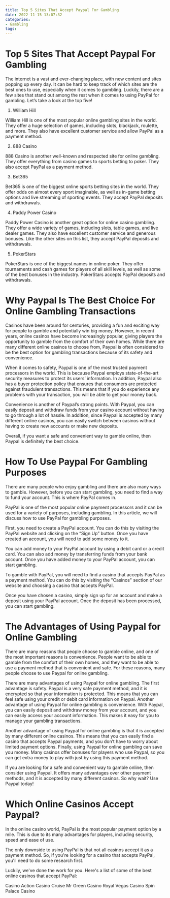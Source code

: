 ```yaml
---
title: Top 5 Sites That Accept Paypal For Gambling
date: 2022-11-15 13:07:32
categories:
- Gambling
tags:
---
```



#  Top 5 Sites That Accept Paypal For Gambling

The internet is a vast and ever-changing place, with new content and sites popping up every day. It can be hard to keep track of which sites are the best ones to use, especially when it comes to gambling. Luckily, there are a few sites that stand out among the rest when it comes to using PayPal for gambling. Let’s take a look at the top five!

1) William Hill

William Hill is one of the most popular online gambling sites in the world. They offer a huge selection of games, including slots, blackjack, roulette, and more. They also have excellent customer service and allow PayPal as a payment method.

2) 888 Casino

888 Casino is another well-known and respected site for online gambling. They offer everything from casino games to sports betting to poker. They also accept PayPal as a payment method.

3) Bet365

Bet365 is one of the biggest online sports betting sites in the world. They offer odds on almost every sport imaginable, as well as in-game betting options and live streaming of sporting events. They accept PayPal deposits and withdrawals.

4) Paddy Power Casino

Paddy Power Casino is another great option for online casino gambling. They offer a wide variety of games, including slots, table games, and live dealer games. They also have excellent customer service and generous bonuses. Like the other sites on this list, they accept PayPal deposits and withdrawals.

5) PokerStars

PokerStars is one of the biggest names in online poker. They offer tournaments and cash games for players of all skill levels, as well as some of the best bonuses in the industry. PokerStars accepts PayPal deposits and withdrawals.

#  Why Paypal Is The Best Choice For Online Gambling Transactions

Casinos have been around for centuries, providing a fun and exciting way for people to gamble and potentially win big money. However, in recent years, online casinos have become increasingly popular, giving players the opportunity to gamble from the comfort of their own homes. While there are many different online casinos to choose from, Paypal is often considered to be the best option for gambling transactions because of its safety and convenience.

When it comes to safety, Paypal is one of the most trusted payment processors in the world. This is because Paypal employs state-of-the-art security measures to protect its users’ information. In addition, Paypal also has a buyer protection policy that ensures that consumers are protected against fraudulent transactions. This means that if you do experience any problems with your transaction, you will be able to get your money back.

Convenience is another of Paypal’s strong points. With Paypal, you can easily deposit and withdraw funds from your casino account without having to go through a lot of hassle. In addition, since Paypal is accepted by many different online casinos, you can easily switch between casinos without having to create new accounts or make new deposits.

Overall, if you want a safe and convenient way to gamble online, then Paypal is definitely the best choice.

#  How To Use Paypal For Gambling Purposes

There are many people who enjoy gambling and there are also many ways to gamble. However, before you can start gambling, you need to find a way to fund your account. This is where PayPal comes in.

PayPal is one of the most popular online payment processors and it can be used for a variety of purposes, including gambling. In this article, we will discuss how to use PayPal for gambling purposes.

First, you need to create a PayPal account. You can do this by visiting the PayPal website and clicking on the “Sign Up” button. Once you have created an account, you will need to add some money to it.

You can add money to your PayPal account by using a debit card or a credit card. You can also add money by transferring funds from your bank account. Once you have added money to your PayPal account, you can start gambling.

To gamble with PayPal, you will need to find a casino that accepts PayPal as a payment method. You can do this by visiting the "Casinos" section of our website and choosing a casino that accepts PayPal.

Once you have chosen a casino, simply sign up for an account and make a deposit using your PayPal account. Once the deposit has been processed, you can start gambling.

#  The Advantages of Using Paypal for Online Gambling 

There are many reasons that people choose to gamble online, and one of the most important reasons is convenience. People want to be able to gamble from the comfort of their own homes, and they want to be able to use a payment method that is convenient and safe. For these reasons, many people choose to use Paypal for online gambling.

There are many advantages of using Paypal for online gambling. The first advantage is safety. Paypal is a very safe payment method, and it is encrypted so that your information is protected. This means that you can feel safe using your credit or debit card information on Paypal. Another advantage of using Paypal for online gambling is convenience. With Paypal, you can easily deposit and withdraw money from your account, and you can easily access your account information. This makes it easy for you to manage your gambling transactions.

Another advantage of using Paypal for online gambling is that it is accepted by many different online casinos. This means that you can easily find a casino that accepts Paypal payments, and you don’t have to worry about limited payment options. Finally, using Paypal for online gambling can save you money. Many casinos offer bonuses for players who use Paypal, so you can get extra money to play with just by using this payment method.

If you are looking for a safe and convenient way to gamble online, then consider using Paypal. It offers many advantages over other payment methods, and it is accepted by many different casinos. So why wait? Use Paypal today!

#  Which Online Casinos Accept Paypal?

In the online casino world, PayPal is the most popular payment option by a mile. This is due to its many advantages for players, including security, speed and ease of use.

The only downside to using PayPal is that not all casinos accept it as a payment method. So, if you're looking for a casino that accepts PayPal, you'll need to do some research first.

Luckily, we've done the work for you. Here's a list of some of the best online casinos that accept PayPal:

Casino Action
Casino Cruise
Mr Green Casino
Royal Vegas Casino
Spin Palace Casino